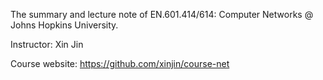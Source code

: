 The summary and lecture note of EN.601.414/614: Computer Networks @ Johns Hopkins University.

Instructor: Xin Jin

Course website: https://github.com/xinjin/course-net
